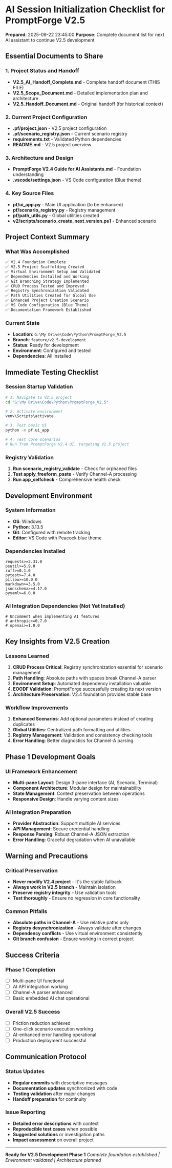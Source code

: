 # AI Session Initialization Checklist for PromptForge V2.5
**Prepared**: 2025-09-22 23:45:00
**Purpose**: Complete document list for next AI assistant to continue V2.5 development

## Essential Documents to Share

### 1. Project Status and Handoff
- **V2.5_AI_Handoff_Complete.md** - Complete handoff document (THIS FILE)
- **V2.5_Scope_Document.md** - Detailed implementation plan and architecture
- **V2.5_Handoff_Document.md** - Original handoff (for historical context)

### 2. Current Project Configuration
- **.pf/project.json** - V2.5 project configuration
- **.pf/scenario_registry.json** - Current scenario registry
- **requirements.txt** - Validated Python dependencies
- **README.md** - V2.5 project overview

### 3. Architecture and Design
- **PromptForge V2.4 Guide for AI Assistants.md** - Foundation understanding
- **.vscode/settings.json** - VS Code configuration (Blue theme)

### 4. Key Source Files
- **pf/ui_app.py** - Main UI application (to be enhanced)
- **pf/scenario_registry.py** - Registry management
- **pf/path_utils.py** - Global utilities created
- **v2/scripts/scenario_create_next_version.ps1** - Enhanced scenario

## Project Context Summary

### What Was Accomplished
```markdown
✅ V2.4 Foundation Complete
✅ V2.5 Project Scaffolding Created
✅ Virtual Environment Setup and Validated
✅ Dependencies Installed and Working
✅ Git Branching Strategy Implemented
✅ CRUD Process Tested and Improved
✅ Registry Synchronization Validated
✅ Path Utilities Created for Global Use
✅ Enhanced Project Creation Scenario
✅ VS Code Configuration (Blue Theme)
✅ Documentation Framework Established
```

### Current State
- **Location**: `G:\My Drive\Code\Python\PromptForge_V2.5`
- **Branch**: `feature/v2.5-development`
- **Status**: Ready for development
- **Environment**: Configured and tested
- **Dependencies**: All installed

## Immediate Testing Checklist

### Session Startup Validation
```bash
# 1. Navigate to V2.5 project
cd "G:\My Drive\Code\Python\PromptForge_V2.5"

# 2. Activate environment
venv\Scripts\activate

# 3. Test basic UI
python -m pf.ui_app

# 4. Test core scenarios
# Run from PromptForge V2.4 UI, targeting V2.5 project
```

### Registry Validation
1. **Run scenario_registry_validate** - Check for orphaned files
2. **Test apply_freeform_paste** - Verify Channel-A processing
3. **Run app_selfcheck** - Comprehensive health check

## Development Environment

### System Information
- **OS**: Windows
- **Python**: 3.13.5
- **Git**: Configured with remote tracking
- **Editor**: VS Code with Peacock blue theme

### Dependencies Installed
```
requests>=2.31.0
psutil>=5.9.0
ruff>=0.1.0
pytest>=7.4.0
pillow>=10.0.0
markdown>=3.5.0
jsonschema>=4.17.0
pyyaml>=6.0.0
```

### AI Integration Dependencies (Not Yet Installed)
```
# Uncomment when implementing AI features
# anthropic>=0.7.0
# openai>=1.0.0
```

## Key Insights from V2.5 Creation

### Lessons Learned
1. **CRUD Process Critical**: Registry synchronization essential for scenario management
2. **Path Handling**: Absolute paths with spaces break Channel-A parser
3. **Environment Setup**: Automated dependency installation valuable
4. **EOODF Validation**: PromptForge successfully creating its next version
5. **Architecture Preservation**: V2.4 foundation provides stable base

### Workflow Improvements
1. **Enhanced Scenarios**: Add optional parameters instead of creating duplicates
2. **Global Utilities**: Centralized path formatting and utilities
3. **Registry Management**: Validation and consistency checking tools
4. **Error Handling**: Better diagnostics for Channel-A parsing

## Phase 1 Development Goals

### UI Framework Enhancement
- **Multi-pane Layout**: Design 3-pane interface (AI, Scenario, Terminal)
- **Component Architecture**: Modular design for maintainability
- **State Management**: Context preservation between operations
- **Responsive Design**: Handle varying content sizes

### AI Integration Preparation
- **Provider Abstraction**: Support multiple AI services
- **API Management**: Secure credential handling
- **Response Parsing**: Robust Channel-A JSON extraction
- **Error Handling**: Graceful degradation when AI unavailable

## Warning and Precautions

### Critical Preservation
- **Never modify V2.4 project** - It's the stable fallback
- **Always work in V2.5 branch** - Maintain isolation
- **Preserve registry integrity** - Use validation tools
- **Test thoroughly** - Ensure no regression in core functionality

### Common Pitfalls
- **Absolute paths in Channel-A** - Use relative paths only
- **Registry desynchronization** - Always validate after changes
- **Dependency conflicts** - Use virtual environment consistently
- **Git branch confusion** - Ensure working in correct project

## Success Criteria

### Phase 1 Completion
- [ ] Multi-pane UI functional
- [ ] AI API integration working
- [ ] Channel-A parser enhanced
- [ ] Basic embedded AI chat operational

### Overall V2.5 Success
- [ ] Friction reduction achieved
- [ ] One-click scenario execution working
- [ ] AI-enhanced error handling operational
- [ ] Production deployment successful

## Communication Protocol

### Status Updates
- **Regular commits** with descriptive messages
- **Documentation updates** synchronized with code
- **Testing validation** after major changes
- **Handoff preparation** for continuity

### Issue Reporting
- **Detailed error descriptions** with context
- **Reproducible test cases** when possible
- **Suggested solutions** or investigation paths
- **Impact assessment** on overall project

---

**Ready for V2.5 Development Phase 1**
*Complete foundation established | Environment validated | Architecture planned*
